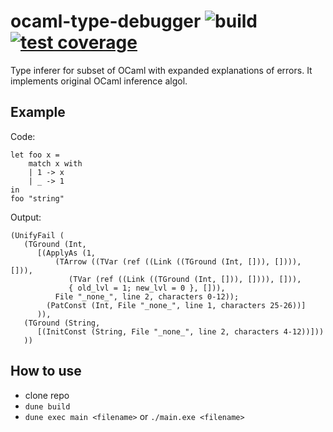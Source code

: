 # ocaml-type-debugger ![build](https://github.com/tozarin/lambda/actions/workflows/act.yml/badge.svg) [![test coverage](https://coveralls.io/repos/github/Tozarin/ocaml-type-debugger/badge.svg?branch=main)](https://coveralls.io/github/Tozarin/ocaml-type-debugger?branch=main)
Type inferer for subset of OCaml with expanded explanations of errors. It implements original OCaml inference algol.

## Example
Code:
```
let foo x =
    match x with 
    | 1 -> x 
    | _ -> 1 
in
foo "string"
```

Output:
```
(UnifyFail (                        
   (TGround (Int,
      [(ApplyAs (1,
          (TArrow ((TVar (ref ((Link ((TGround (Int, [])), []))), [])),
             (TVar (ref ((Link ((TGround (Int, [])), []))), [])),
             { old_lvl = 1; new_lvl = 0 }, [])),
          File "_none_", line 2, characters 0-12));
        (PatConst (Int, File "_none_", line 1, characters 25-26))]
      )),
   (TGround (String,
      [(InitConst (String, File "_none_", line 2, characters 4-12))]))
   ))
```

## How to use
- clone repo
- `dune build`
- `dune exec main <filename>` or `./main.exe <filename>`